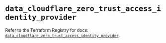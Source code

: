# `data_cloudflare_zero_trust_access_identity_provider`

Refer to the Terraform Registry for docs: [`data_cloudflare_zero_trust_access_identity_provider`](https://registry.terraform.io/providers/cloudflare/cloudflare/4.45.0/docs/data-sources/zero_trust_access_identity_provider).
